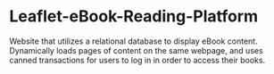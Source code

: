 # Leaflet-eBook-Reading-Platform
Website that utilizes a relational database to display eBook content.  Dynamically loads pages of content on the same webpage, and uses canned transactions for users to log in in order to access their books.
